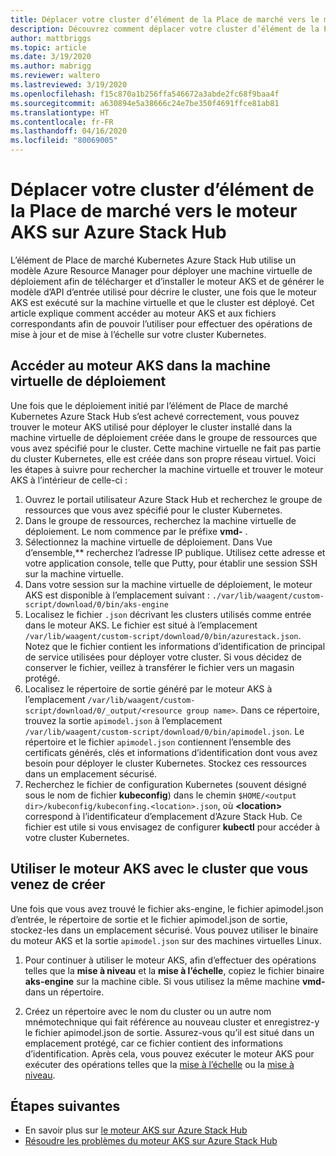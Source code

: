 ```yaml
---
title: Déplacer votre cluster d’élément de la Place de marché vers le moteur AKS sur Azure Stack Hub
description: Découvrez comment déplacer votre cluster d’élément de la Place de marché vers le moteur AKS sur Azure Stack Hub.
author: mattbriggs
ms.topic: article
ms.date: 3/19/2020
ms.author: mabrigg
ms.reviewer: waltero
ms.lastreviewed: 3/19/2020
ms.openlocfilehash: f15c870a1b256ffa546672a3abde2fc68f9baa4f
ms.sourcegitcommit: a630894e5a38666c24e7be350f4691ffce81ab81
ms.translationtype: HT
ms.contentlocale: fr-FR
ms.lasthandoff: 04/16/2020
ms.locfileid: "80069005"
---
```

# <a name="move-your-marketplace-item-cluster-to-the-aks-engine-on-azure-stack-hub"></a>Déplacer votre cluster d’élément de la Place de marché vers le moteur AKS sur Azure Stack Hub

L’élément de Place de marché Kubernetes Azure Stack Hub utilise un modèle Azure Resource Manager pour déployer une machine virtuelle de déploiement afin de télécharger et d’installer le moteur AKS et de générer le modèle d’API d’entrée utilisé pour décrire le cluster, une fois que le moteur AKS est exécuté sur la machine virtuelle et que le cluster est déployé. Cet article explique comment accéder au moteur AKS et aux fichiers correspondants afin de pouvoir l’utiliser pour effectuer des opérations de mise à jour et de mise à l’échelle sur votre cluster Kubernetes.

## <a name="access-aks-engine-in-the-dvm"></a>Accéder au moteur AKS dans la machine virtuelle de déploiement

Une fois que le déploiement initié par l’élément de Place de marché Kubernetes Azure Stack Hub s’est achevé correctement, vous pouvez trouver le moteur AKS utilisé pour déployer le cluster installé dans la machine virtuelle de déploiement créée dans le groupe de ressources que vous avez spécifié pour le cluster. Cette machine virtuelle ne fait pas partie du cluster Kubernetes, elle est créée dans son propre réseau virtuel. Voici les étapes à suivre pour rechercher la machine virtuelle et trouver le moteur AKS à l’intérieur de celle-ci :

1.  Ouvrez le portail utilisateur Azure Stack Hub et recherchez le groupe de ressources que vous avez spécifié pour le cluster Kubernetes.
2.  Dans le groupe de ressources, recherchez la machine virtuelle de déploiement. Le nom commence par le préfixe **vmd-** .
3.  Sélectionnez la machine virtuelle de déploiement. Dans Vue d’ensemble,** recherchez l’adresse IP publique. Utilisez cette adresse et votre application console, telle que Putty, pour établir une session SSH sur la machine virtuelle.
4.  Dans votre session sur la machine virtuelle de déploiement, le moteur AKS est disponible à l’emplacement suivant : `./var/lib/waagent/custom-script/download/0/bin/aks-engine`
5.  Localisez le fichier `.json` décrivant les clusters utilisés comme entrée dans le moteur AKS. Le fichier est situé à l’emplacement `/var/lib/waagent/custom-script/download/0/bin/azurestack.json`. Notez que le fichier contient les informations d’identification de principal de service utilisées pour déployer votre cluster. Si vous décidez de conserver le fichier, veillez à transférer le fichier vers un magasin protégé.
6.  Localisez le répertoire de sortie généré par le moteur AKS à l’emplacement `/var/lib/waagent/custom-script/download/0/_output/<resource group name>`. Dans ce répertoire, trouvez la sortie `apimodel.json` à l’emplacement `/var/lib/waagent/custom-script/download/0/bin/apimodel.json`. Le répertoire et le fichier `apimodel.json` contiennent l’ensemble des certificats générés, clés et informations d’identification dont vous avez besoin pour déployer le cluster Kubernetes. Stockez ces ressources dans un emplacement sécurisé.
7.  Recherchez le fichier de configuration Kubernetes (souvent désigné sous le nom de fichier **kubeconfig**) dans le chemin `$HOME/<output dir>/kubeconfig/kubeconfing.<location>.json`, où **\<location>** correspond à l’identificateur d’emplacement d’Azure Stack Hub. Ce fichier est utile si vous envisagez de configurer **kubectl** pour accéder à votre cluster Kubernetes.

## <a name="use-the-aks-engine-with-your-newly-created-cluster"></a>Utiliser le moteur AKS avec le cluster que vous venez de créer

Une fois que vous avez trouvé le fichier aks-engine, le fichier apimodel.json d’entrée, le répertoire de sortie et le fichier apimodel.json de sortie, stockez-les dans un emplacement sécurisé. Vous pouvez utiliser le binaire du moteur AKS et la sortie `apimodel.json` sur des machines virtuelles Linux.

1.  Pour continuer à utiliser le moteur AKS, afin d’effectuer des opérations telles que la **mise à niveau** et la **mise à l’échelle**, copiez le fichier binaire **aks-engine** sur la machine cible. Si vous utilisez la même machine **vmd-** dans un répertoire.

2.  Créez un répertoire avec le nom du cluster ou un autre nom mnémotechnique qui fait référence au nouveau cluster et enregistrez-y le fichier apimodel.json de sortie. Assurez-vous qu’il est situé dans un emplacement protégé, car ce fichier contient des informations d’identification. Après cela, vous pouvez exécuter le moteur AKS pour exécuter des opérations telles que la [mise à l’échelle](azure-stack-kubernetes-aks-engine-scale.md) ou la [mise à niveau](azure-stack-kubernetes-aks-engine-upgrade.md).

## <a name="next-steps"></a>Étapes suivantes

- En savoir plus sur [le moteur AKS sur Azure Stack Hub](azure-stack-kubernetes-aks-engine-overview.md)  
- [Résoudre les problèmes du moteur AKS sur Azure Stack Hub](azure-stack-kubernetes-aks-engine-troubleshoot.md)  

